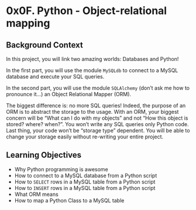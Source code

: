 # 0x0F. Python - Object-relational mapping

## Background Context

In this project, you will link two amazing worlds: Databases and Python!

In the first part, you will use the module `MySQLdb` to connect to a MySQL database and execute your SQL queries.

In the second part, you will use the module `SQLAlchemy` (don’t ask me how to pronounce it…) an Object Relational Mapper (ORM).

The biggest difference is: no more SQL queries! Indeed, the purpose of an ORM is to abstract the storage to the usage. With an ORM, your biggest concern will be “What can I do with my objects” and not “How this object is stored? where? when?”. You won’t write any SQL queries only Python code. Last thing, your code won’t be “storage type” dependent. You will be able to change your storage easily without re-writing your entire project.

## Learning Objectives

* Why Python programming is awesome
* How to connect to a MySQL database from a Python script
* How to `SELECT` rows in a MySQL table from a Python script
* How to `INSERT` rows in a MySQL table from a Python script
* What ORM means
* How to map a Python Class to a MySQL table
